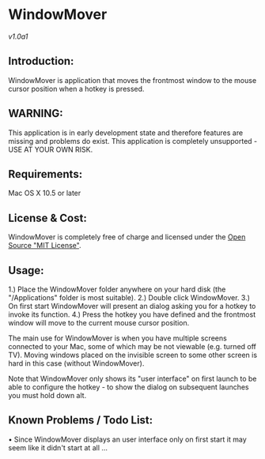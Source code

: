 
# WindowMover
*v1.0a1*

## Introduction:
WindowMover is application that moves the frontmost window to the mouse cursor position when a hotkey is pressed.

## WARNING:
This application is in early development state and therefore features are missing and problems do exist.
This application is completely unsupported - USE AT YOUR OWN RISK.

## Requirements:
Mac OS X 10.5 or later

## License &amp; Cost:
WindowMover is completely free of charge and licensed under the [Open Source "MIT License"][1].

## Usage:
1.) Place the WindowMover folder anywhere on your hard disk (the "/Applications" folder is most suitable).
2.) Double click WindowMover.
3.) On first start WindowMover will present an dialog asking you for a hotkey to invoke its function.
4.) Press the hotkey you have defined and the frontmost window will move to the current mouse cursor position.

The main use for WindowMover is when you have multiple screens connected to your Mac, some of which may be not viewable (e.g. turned off TV). Moving windows placed on the invisible screen to some other screen is hard in this case (without WindowMover).

Note that WindowMover only shows its "user interface" on first launch to be able to configure the hotkey - to show the dialog on subsequent launches you must hold down alt.

## Known Problems / Todo List:
• Since WindowMover displays an user interface only on first start it may seem like it didn't start at all
…

[1]: https://opensource.org/licenses/mit-license.php
